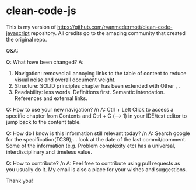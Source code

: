 # clean-code-js
This is my version of https://github.com/ryanmcdermott/clean-code-javascript repository. All credits go to the amazing community that created the original repo.

Q&A:

Q: What have been changed?
A: 
 1) Navigation: removed all annoying links to the table of content to reduce visual noise and overall document weight.
 2) Structure: SOLID principles chapter has been extended with Other , .
 3) Readability: less words. Definitions first. Semantic intendation. References and external links.

Q: How to use your new navigation? /n
A: Ctrl + Left Click to access a specific chapter from Contents and Ctrl + G  (--> 1) in your IDE/text editor to jump back to the content table.

Q: How do I know is this information still relevant today? /n
A: Search google for the specification(TC39);... look at the date of the last commit/comment. Some of the information (e.g. Problem complexity etc) has a universal, interdisciplinary and timeless value.

Q: How to contribute? /n
A: Feel free to contribute using pull requests as you usually do it. My email is also a place for your wishes and suggestions.

Thank you!
